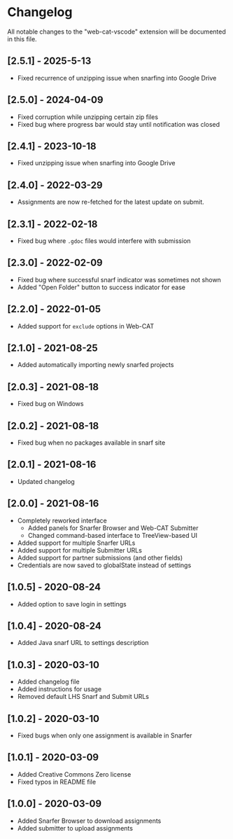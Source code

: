 # Changelog

All notable changes to the "web-cat-vscode" extension will be documented in this file.

## [2.5.1] - 2025-5-13

- Fixed recurrence of unzipping issue when snarfing into Google Drive

## [2.5.0] - 2024-04-09

- Fixed corruption while unzipping certain zip files
- Fixed bug where progress bar would stay until notification was closed

## [2.4.1] - 2023-10-18

- Fixed unzipping issue when snarfing into Google Drive

## [2.4.0] - 2022-03-29

- Assignments are now re-fetched for the latest update on submit.

## [2.3.1] - 2022-02-18

- Fixed bug where `.gdoc` files would interfere with submission

## [2.3.0] - 2022-02-09

- Fixed bug where successful snarf indicator was sometimes not shown
- Added "Open Folder" button to success indicator for ease

## [2.2.0] - 2022-01-05

- Added support for `exclude` options in Web-CAT

## [2.1.0] - 2021-08-25

- Added automatically importing newly snarfed projects

## [2.0.3] - 2021-08-18

- Fixed bug on Windows

## [2.0.2] - 2021-08-18

- Fixed bug when no packages available in snarf site

## [2.0.1] - 2021-08-16

- Updated changelog

## [2.0.0] - 2021-08-16

- Completely reworked interface
  - Added panels for Snarfer Browser and Web-CAT Submitter
  - Changed command-based interface to TreeView-based UI
- Added support for multiple Snarfer URLs
- Added support for multiple Submitter URLs
- Added support for partner submissions (and other fields)
- Credentials are now saved to globalState instead of settings

## [1.0.5] - 2020-08-24

- Added option to save login in settings

## [1.0.4] - 2020-08-24

- Added Java snarf URL to settings description

## [1.0.3] - 2020-03-10

- Added changelog file
- Added instructions for usage
- Removed default LHS Snarf and Submit URLs

## [1.0.2] - 2020-03-10

- Fixed bugs when only one assignment is available in Snarfer

## [1.0.1] - 2020-03-09

- Added Creative Commons Zero license
- Fixed typos in README file

## [1.0.0] - 2020-03-09

- Added Snarfer Browser to download assignments
- Added submitter to upload assignments
